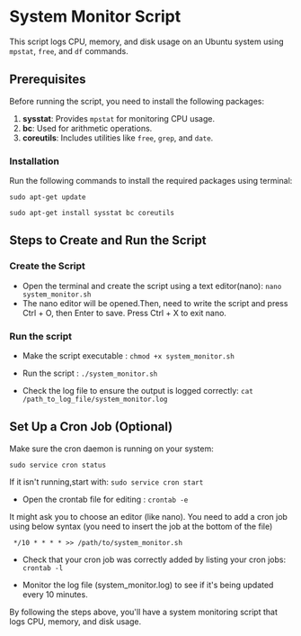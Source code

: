 # System Monitor Script

This script logs CPU, memory, and disk usage on an Ubuntu system using `mpstat`, `free`, and `df` commands.

## Prerequisites

Before running the script, you need to install the following packages:

1. **sysstat**: Provides `mpstat` for monitoring CPU usage.
2. **bc**: Used for arithmetic operations.
3. **coreutils**: Includes utilities like `free`, `grep`, and `date`.

### Installation

Run the following commands to install the required packages using terminal:

`sudo apt-get update`

`sudo apt-get install sysstat bc coreutils`

## Steps to Create and Run the Script

### Create the Script

- Open the terminal and create the script using a text editor(nano):
  `nano system_monitor.sh`
- The nano editor will be opened.Then, need to write the script and press Ctrl + O, then Enter to save. Press Ctrl + X to exit nano.
### Run the script

- Make the script executable : `chmod +x system_monitor.sh`

- Run the script : `./system_monitor.sh`

- Check the log file to ensure the output is logged correctly: `cat /path_to_log_file/system_monitor.log`

## Set Up a Cron Job (Optional)

Make sure the cron daemon is running on your system:

`sudo service cron status`

If it isn't running,start with: `sudo service cron start`

- Open the crontab file for editing :  `crontab -e`
  
It might ask you to choose an editor (like nano). You need to add a cron job using below syntax (you need to insert the job at the bottom of the file)

` */10 * * * * >> /path/to/system_monitor.sh`

- Check that your cron job was correctly added by listing your cron jobs: `crontab -l`

- Monitor the log file (system_monitor.log) to see if it's being updated every 10 minutes.

By following the steps above, you'll have a system monitoring script that logs CPU, memory, and disk usage.
